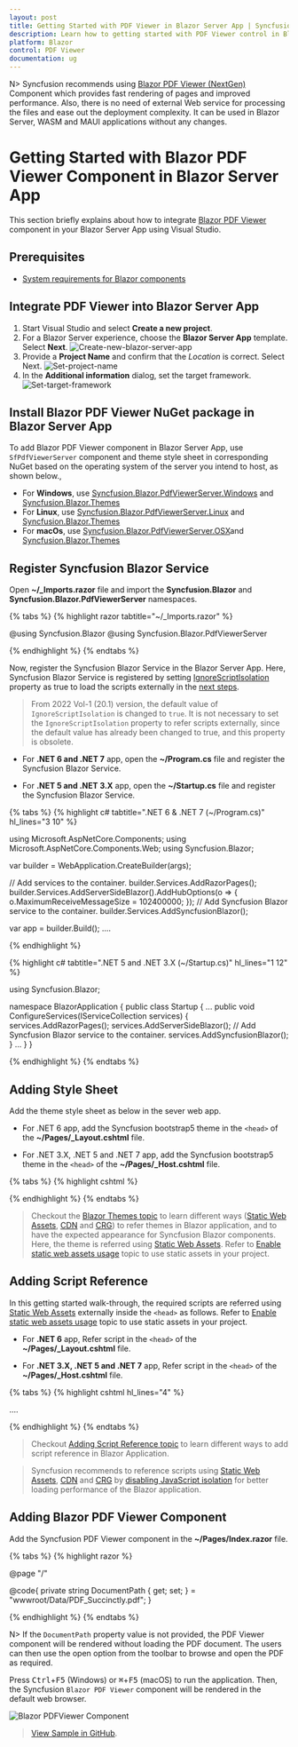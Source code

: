 ```yaml
---
layout: post
title: Getting Started with PDF Viewer in Blazor Server App | Syncfusion
description: Learn how to getting started with PDF Viewer control in Blazor Server-side application. You can view and comment on PDFs in ease and also can fill fields.
platform: Blazor
control: PDF Viewer
documentation: ug
---
```


N> Syncfusion recommends using [Blazor PDF Viewer (NextGen)](https://blazor.syncfusion.com/documentation/pdfviewer-2/getting-started/server-side-application) Component which provides fast rendering of pages and improved performance. Also, there is no need of external Web service for processing the files and ease out the deployment complexity. It can be used in Blazor Server, WASM and MAUI applications without any changes.

# Getting Started with Blazor PDF Viewer Component in Blazor Server App

This section briefly explains about how to integrate [Blazor PDF Viewer](https://www.syncfusion.com/blazor-components/blazor-pdf-viewer) component in your Blazor Server App using Visual Studio.

## Prerequisites

* [System requirements for Blazor components](https://blazor.syncfusion.com/documentation/system-requirements)

## Integrate PDF Viewer into Blazor Server App

1. Start Visual Studio and select **Create a new project**.
2. For a Blazor Server experience, choose the **Blazor Server App** template. Select **Next**.
![Create-new-blazor-server-app](gettingstarted-images/start-window-create-new-project.png)
3. Provide a **Project Name** and confirm that the *Location* is correct. Select Next.
![Set-project-name](gettingstarted-images/Set-project-name.png)
4. In the **Additional information** dialog, set the target framework.
![Set-target-framework](gettingstarted-images/Additional_information.png)

## Install Blazor PDF Viewer NuGet package in Blazor Server App

To add Blazor PDF Viewer component in Blazor Server App, use `SfPdfViewerServer` component and theme style sheet in corresponding NuGet based on the operating system of the server you intend to host, as shown below.,
* For **Windows**, use [Syncfusion.Blazor.PdfViewerServer.Windows](https://www.nuget.org/packages/Syncfusion.Blazor.PdfViewerServer.Windows) and [Syncfusion.Blazor.Themes](https://www.nuget.org/packages/Syncfusion.Blazor.Themes/)
* For **Linux**, use [Syncfusion.Blazor.PdfViewerServer.Linux](https://www.nuget.org/packages/Syncfusion.Blazor.PdfViewerServer.Linux) and [Syncfusion.Blazor.Themes](https://www.nuget.org/packages/Syncfusion.Blazor.Themes/)
* For **macOs**, use [Syncfusion.Blazor.PdfViewerServer.OSX](https://www.nuget.org/packages/Syncfusion.Blazor.PdfViewerServer.OSX)and [Syncfusion.Blazor.Themes](https://www.nuget.org/packages/Syncfusion.Blazor.Themes/)

## Register Syncfusion Blazor Service

Open **~/_Imports.razor** file and import the **Syncfusion.Blazor** and **Syncfusion.Blazor.PdfViewerServer** namespaces.

{% tabs %}
{% highlight razor tabtitle="~/_Imports.razor" %}

@using Syncfusion.Blazor
@using Syncfusion.Blazor.PdfViewerServer

{% endhighlight %}
{% endtabs %}

Now, register the Syncfusion Blazor Service in the Blazor Server App. Here, Syncfusion Blazor Service is registered by setting [IgnoreScriptIsolation](https://help.syncfusion.com/cr/blazor/Syncfusion.Blazor.GlobalOptions.html#Syncfusion_Blazor_GlobalOptions_IgnoreScriptIsolation) property as true to load the scripts externally in the [next steps](#add-script-reference).

> From 2022 Vol-1 (20.1) version, the default value of `IgnoreScriptIsolation` is changed to `true`. It is not necessary to set the `IgnoreScriptIsolation` property to refer scripts externally, since the default value has already been changed to true, and this property is obsolete.

* For **.NET 6 and .NET 7** app, open the **~/Program.cs** file and register the Syncfusion Blazor Service.

* For **.NET 5 and .NET 3.X** app, open the **~/Startup.cs** file and register the Syncfusion Blazor Service.

{% tabs %}
{% highlight c# tabtitle=".NET 6 & .NET 7 (~/Program.cs)" hl_lines="3 10" %}

using Microsoft.AspNetCore.Components;
using Microsoft.AspNetCore.Components.Web;
using Syncfusion.Blazor;

var builder = WebApplication.CreateBuilder(args);

// Add services to the container.
builder.Services.AddRazorPages();
builder.Services.AddServerSideBlazor().AddHubOptions(o => { o.MaximumReceiveMessageSize = 102400000; });
// Add Syncfusion Blazor service to the container.
builder.Services.AddSyncfusionBlazor();

var app = builder.Build();
....

{% endhighlight %}

{% highlight c# tabtitle=".NET 5 and .NET 3.X (~/Startup.cs)" hl_lines="1 12" %}

using Syncfusion.Blazor;

namespace BlazorApplication
{
    public class Startup
    {
        ...
        public void ConfigureServices(IServiceCollection services)
        {
            services.AddRazorPages();
            services.AddServerSideBlazor();
            // Add Syncfusion Blazor service to the container.
            services.AddSyncfusionBlazor();
        }
        ...
    }
}

{% endhighlight %}
{% endtabs %}

## Adding Style Sheet

Add the theme style sheet as below in the sever web app.

* For .NET 6 app, add the Syncfusion bootstrap5 theme in the `<head>` of the **~/Pages/_Layout.cshtml** file.

* For .NET 3.X, .NET 5 and .NET 7 app, add the Syncfusion bootstrap5 theme in the `<head>` of the **~/Pages/_Host.cshtml** file.

{% tabs %}
{% highlight cshtml %}

<head>
    <!-- Syncfusion Blazor PDF Viewer controls theme style sheet -->
    <link href="_content/Syncfusion.Blazor.Themes/bootstrap5.css" rel="stylesheet" />
</head>

{% endhighlight %}
{% endtabs %}

> Checkout the [Blazor Themes topic](https://blazor.syncfusion.com/documentation/appearance/themes) to learn different ways ([Static Web Assets](https://blazor.syncfusion.com/documentation/appearance/themes#static-web-assets), [CDN](https://blazor.syncfusion.com/documentation/appearance/themes#cdn-reference) and [CRG](https://blazor.syncfusion.com/documentation/common/custom-resource-generator)) to refer themes in Blazor application, and to have the expected appearance for Syncfusion Blazor components. Here, the theme is referred using [Static Web Assets](https://blazor.syncfusion.com/documentation/appearance/themes#static-web-assets). Refer to [Enable static web assets usage](https://blazor.syncfusion.com/documentation/appearance/themes#enable-static-web-assets-usage) topic to use static assets in your project.

## Adding Script Reference

 In this getting started walk-through, the required scripts are referred using [Static Web Assets](https://blazor.syncfusion.com/documentation/common/adding-script-references#static-web-assets) externally inside the `<head>` as follows. Refer to [Enable static web assets usage](https://blazor.syncfusion.com/documentation/common/adding-script-references#enable-static-web-assets-usage) topic to use static assets in your project.

* For **.NET 6** app, Refer script in the `<head>` of the **~/Pages/_Layout.cshtml** file.

* For **.NET 3.X, .NET 5 and .NET 7** app, Refer script in the `<head>` of the **~/Pages/_Host.cshtml** file.

{% tabs %}
{% highlight cshtml hl_lines="4" %}

<head>
    ....
    <!-- Syncfusion Blazor PDF Viewer controls theme style sheet -->
    <link href="_content/Syncfusion.Blazor.Themes/bootstrap5.css" rel="stylesheet" />
    <!-- Syncfusion Blazor PDF Viewer controls scripts -->
    <script src="_content/Syncfusion.Blazor.PdfViewer/scripts/syncfusion-blazor-pdfviewer.min.js" type="text/javascript"></script>
</head>

{% endhighlight %}
{% endtabs %}

> Checkout [Adding Script Reference topic](https://blazor.syncfusion.com/documentation/common/adding-script-references) to learn different ways to add script reference in Blazor Application.

> Syncfusion recommends to reference scripts using [Static Web Assets](https://blazor.syncfusion.com/documentation/common/adding-script-references#static-web-assets), [CDN](https://blazor.syncfusion.com/documentation/common/adding-script-references#cdn-reference) and [CRG](https://blazor.syncfusion.com/documentation/common/custom-resource-generator) by [disabling JavaScript isolation](https://blazor.syncfusion.com/documentation/common/adding-script-references#disable-javascript-isolation) for better loading performance of the Blazor application.

## Adding Blazor PDF Viewer Component

Add the Syncfusion PDF Viewer component in the **~/Pages/Index.razor** file.

{% tabs %}
{% highlight razor %}

@page "/"
<SfPdfViewerServer DocumentPath="@DocumentPath" Height="500px" Width="1060px" ></SfPdfViewerServer>

@code{
private string DocumentPath { get; set; } = "wwwroot/Data/PDF_Succinctly.pdf";
}

{% endhighlight %}
{% endtabs %}

N> If the `DocumentPath` property value is not provided, the PDF Viewer component will be rendered without loading the PDF document. The users can then use the open option from the toolbar to browse and open the PDF as required.

Press <kbd>Ctrl</kbd>+<kbd>F5</kbd> (Windows) or <kbd>⌘</kbd>+<kbd>F5</kbd> (macOS) to run the application. Then, the Syncfusion `Blazor PDF Viewer` component will be rendered in the default web browser.

![Blazor PDFViewer Component](gettingstarted-images/blazor-pdfviewer.png)

>[View Sample in GitHub](https://github.com/SyncfusionExamples/Blazor-Getting-Started-Examples/tree/main/PDFViewer).
